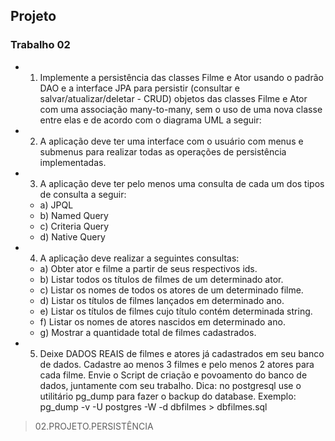 ## Projeto

### Trabalho 02 ###

- 1. Implemente a persistência das classes Filme e Ator usando o padrão DAO e a interface JPA para persistir (consultar e salvar/atualizar/deletar - CRUD) objetos das classes Filme e Ator com uma associação many-to-many, sem o uso de uma nova classe entre elas e de acordo com o diagrama UML a seguir:

- 2. A aplicação deve ter uma interface com o usuário com menus e submenus para realizar todas as operações de persistência implementadas.

- 3. A aplicação deve ter pelo menos uma consulta de cada um dos tipos de consulta a seguir:
    - a) JPQL
    - b) Named Query
    - c) Criteria Query
    - d) Native Query

- 4. A aplicação deve realizar a seguintes consultas:
    - a) Obter ator e filme a partir de seus respectivos ids.
    - b) Listar todos os títulos de filmes de um determinado ator.
    - c) Listar os nomes de todos os atores de um determinado filme.
    - d) Listar os títulos de filmes lançados em determinado ano.
    - e) Listar os títulos de filmes cujo título contém determinada string.
    - f) Listar os nomes de atores nascidos em determinado ano.
    - g) Mostrar a quantidade total de filmes cadastrados.

- 5. Deixe DADOS REAIS de filmes e atores já cadastrados em seu banco de dados. Cadastre ao menos 3 filmes e pelo menos 2 atores para cada filme. Envie o Script de criação e povoamento do banco de dados, juntamente com seu trabalho. Dica: no postgresql use o utilitário pg_dump para fazer o backup do database. Exemplo: pg_dump -v -U postgres -W -d dbfilmes > dbfilmes.sql

> 02.PROJETO.PERSISTÊNCIA
